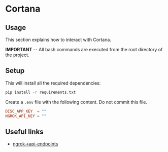 # Cortana

## Usage

This section explains how to interact with Cortana.

**IMPORTANT** -- All bash commands are executed from the root directory of the project.

## Setup

This will install all the required dependencies:

```bash
pip install -r requirements.txt
```

Create a `.env` file with the following content.
Do not commit this file.

```conf
DISC_APP_KEY  = ""
NGROK_API_KEY = ""
```

## Useful links

- [ngrok->api-endpoints](https://ngrok.com/docs/api/resources/endpoints/)
